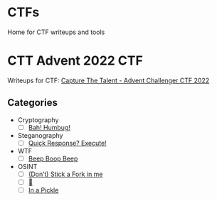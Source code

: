 # CTFs
Home for CTF writeups and tools
# CTT Advent 2022 CTF

Writeups for CTF: [Capture The Talent - Advent Challenger CTF 2022](http://advent.capturethetalent.co.uk/)

## Categories

- Cryptography
   - [ ] [Bah! Humbug!](<link_to_writeup>)
   
- Steganography
   - [ ] [Quick Response? Execute!](/Quick%20Response%3F%20Execute!/qr.md)
     
- WTF
   - [ ] [Beep Boop Beep](<link_to_writeup>)
  
- OSINT
   - [ ] [(Don’t) Stick a Fork in me](<link_to_writeup>)
   - [ ] [🔬](<link_to_writeup>)
   - [ ] [In a Pickle](<link_to_writeup>)
